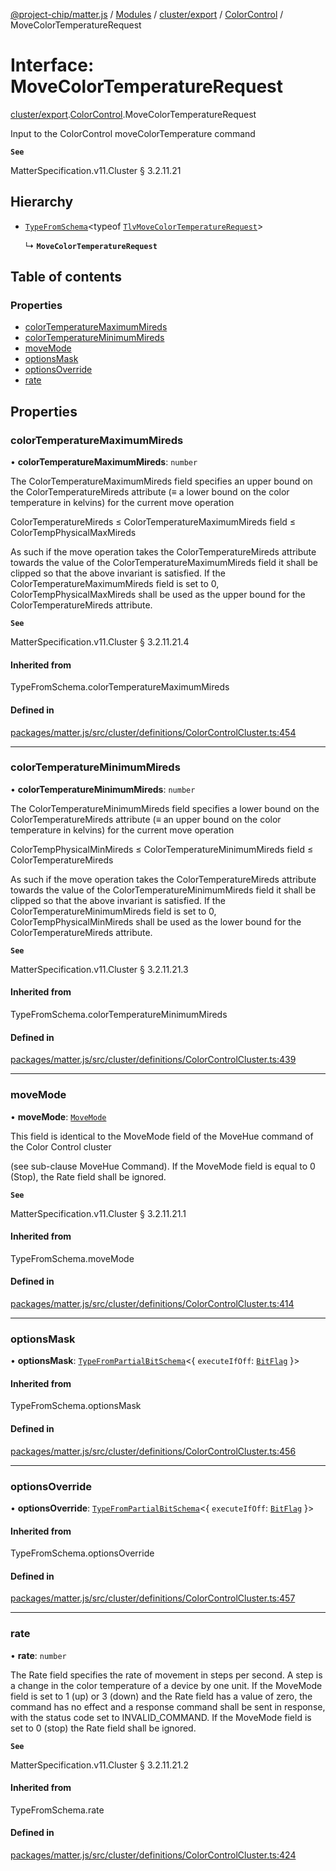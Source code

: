 [@project-chip/matter.js](../README.md) / [Modules](../modules.md) / [cluster/export](../modules/cluster_export.md) / [ColorControl](../modules/cluster_export.ColorControl.md) / MoveColorTemperatureRequest

# Interface: MoveColorTemperatureRequest

[cluster/export](../modules/cluster_export.md).[ColorControl](../modules/cluster_export.ColorControl.md).MoveColorTemperatureRequest

Input to the ColorControl moveColorTemperature command

**`See`**

MatterSpecification.v11.Cluster § 3.2.11.21

## Hierarchy

- [`TypeFromSchema`](../modules/tlv_export.md#typefromschema)\<typeof [`TlvMoveColorTemperatureRequest`](../modules/cluster_export.ColorControl.md#tlvmovecolortemperaturerequest)\>

  ↳ **`MoveColorTemperatureRequest`**

## Table of contents

### Properties

- [colorTemperatureMaximumMireds](cluster_export.ColorControl.MoveColorTemperatureRequest.md#colortemperaturemaximummireds)
- [colorTemperatureMinimumMireds](cluster_export.ColorControl.MoveColorTemperatureRequest.md#colortemperatureminimummireds)
- [moveMode](cluster_export.ColorControl.MoveColorTemperatureRequest.md#movemode)
- [optionsMask](cluster_export.ColorControl.MoveColorTemperatureRequest.md#optionsmask)
- [optionsOverride](cluster_export.ColorControl.MoveColorTemperatureRequest.md#optionsoverride)
- [rate](cluster_export.ColorControl.MoveColorTemperatureRequest.md#rate)

## Properties

### colorTemperatureMaximumMireds

• **colorTemperatureMaximumMireds**: `number`

The ColorTemperatureMaximumMireds field specifies an upper bound on the ColorTemperatureMireds attribute (≡
a lower bound on the color temperature in kelvins) for the current move operation

ColorTemperatureMireds ≤ ColorTemperatureMaximumMireds field ≤ ColorTempPhysicalMaxMireds

As such if the move operation takes the ColorTemperatureMireds attribute towards the value of the
ColorTemperatureMaximumMireds field it shall be clipped so that the above invariant is satisfied. If the
ColorTemperatureMaximumMireds field is set to 0, ColorTempPhysicalMaxMireds shall be used as the upper bound
for the ColorTemperatureMireds attribute.

**`See`**

MatterSpecification.v11.Cluster § 3.2.11.21.4

#### Inherited from

TypeFromSchema.colorTemperatureMaximumMireds

#### Defined in

[packages/matter.js/src/cluster/definitions/ColorControlCluster.ts:454](https://github.com/project-chip/matter.js/blob/558e12c94a201592c28c7bc0743705360b3e5ca6/packages/matter.js/src/cluster/definitions/ColorControlCluster.ts#L454)

___

### colorTemperatureMinimumMireds

• **colorTemperatureMinimumMireds**: `number`

The ColorTemperatureMinimumMireds field specifies a lower bound on the ColorTemperatureMireds attribute (≡
an upper bound on the color temperature in kelvins) for the current move operation

ColorTempPhysicalMinMireds ≤ ColorTemperatureMinimumMireds field ≤ ColorTemperatureMireds

As such if the move operation takes the ColorTemperatureMireds attribute towards the value of the
ColorTemperatureMinimumMireds field it shall be clipped so that the above invariant is satisfied. If the
ColorTemperatureMinimumMireds field is set to 0, ColorTempPhysicalMinMireds shall be used as the lower bound
for the ColorTemperatureMireds attribute.

**`See`**

MatterSpecification.v11.Cluster § 3.2.11.21.3

#### Inherited from

TypeFromSchema.colorTemperatureMinimumMireds

#### Defined in

[packages/matter.js/src/cluster/definitions/ColorControlCluster.ts:439](https://github.com/project-chip/matter.js/blob/558e12c94a201592c28c7bc0743705360b3e5ca6/packages/matter.js/src/cluster/definitions/ColorControlCluster.ts#L439)

___

### moveMode

• **moveMode**: [`MoveMode`](../enums/cluster_export.ColorControl.MoveMode.md)

This field is identical to the MoveMode field of the MoveHue command of the Color Control cluster

(see sub-clause MoveHue Command). If the MoveMode field is equal to 0 (Stop), the Rate field shall be
ignored.

**`See`**

MatterSpecification.v11.Cluster § 3.2.11.21.1

#### Inherited from

TypeFromSchema.moveMode

#### Defined in

[packages/matter.js/src/cluster/definitions/ColorControlCluster.ts:414](https://github.com/project-chip/matter.js/blob/558e12c94a201592c28c7bc0743705360b3e5ca6/packages/matter.js/src/cluster/definitions/ColorControlCluster.ts#L414)

___

### optionsMask

• **optionsMask**: [`TypeFromPartialBitSchema`](../modules/schema_export.md#typefrompartialbitschema)\<\{ `executeIfOff`: [`BitFlag`](../modules/schema_export.md#bitflag)  }\>

#### Inherited from

TypeFromSchema.optionsMask

#### Defined in

[packages/matter.js/src/cluster/definitions/ColorControlCluster.ts:456](https://github.com/project-chip/matter.js/blob/558e12c94a201592c28c7bc0743705360b3e5ca6/packages/matter.js/src/cluster/definitions/ColorControlCluster.ts#L456)

___

### optionsOverride

• **optionsOverride**: [`TypeFromPartialBitSchema`](../modules/schema_export.md#typefrompartialbitschema)\<\{ `executeIfOff`: [`BitFlag`](../modules/schema_export.md#bitflag)  }\>

#### Inherited from

TypeFromSchema.optionsOverride

#### Defined in

[packages/matter.js/src/cluster/definitions/ColorControlCluster.ts:457](https://github.com/project-chip/matter.js/blob/558e12c94a201592c28c7bc0743705360b3e5ca6/packages/matter.js/src/cluster/definitions/ColorControlCluster.ts#L457)

___

### rate

• **rate**: `number`

The Rate field specifies the rate of movement in steps per second. A step is a change in the color
temperature of a device by one unit. If the MoveMode field is set to 1 (up) or 3 (down) and the Rate field
has a value of zero, the command has no effect and a response command shall be sent in response, with the
status code set to INVALID_COMMAND. If the MoveMode field is set to 0 (stop) the Rate field shall be ignored.

**`See`**

MatterSpecification.v11.Cluster § 3.2.11.21.2

#### Inherited from

TypeFromSchema.rate

#### Defined in

[packages/matter.js/src/cluster/definitions/ColorControlCluster.ts:424](https://github.com/project-chip/matter.js/blob/558e12c94a201592c28c7bc0743705360b3e5ca6/packages/matter.js/src/cluster/definitions/ColorControlCluster.ts#L424)

